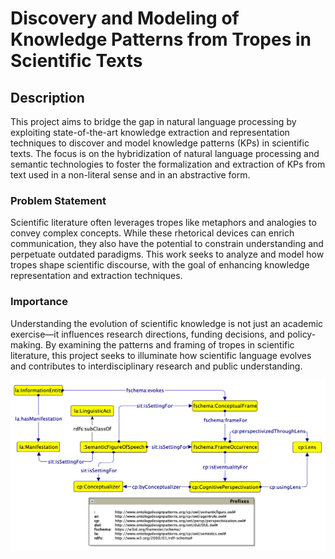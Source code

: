 # Discovery and Modeling of Knowledge Patterns from Tropes in Scientific Texts 



## Description
This project aims to bridge the gap in natural language processing by exploiting state-of-the-art knowledge extraction and representation techniques to discover and model knowledge patterns (KPs) in scientific texts. The focus is on the hybridization of natural language processing and semantic technologies to foster the formalization and extraction of KPs from text used in a non-literal sense and in an abstractive form.

### Problem Statement
Scientific literature often leverages tropes like metaphors and analogies to convey complex concepts. While these rhetorical devices can enrich communication, they also have the potential to constrain understanding and perpetuate outdated paradigms. This work seeks to analyze and model how tropes shape scientific discourse, with the goal of enhancing knowledge representation and extraction techniques.

### Importance
Understanding the evolution of scientific knowledge is not just an academic exercise—it influences research directions, funding decisions, and policy-making. By examining the patterns and framing of tropes in scientific literature, this project seeks to illuminate how scientific language evolves and contributes to interdisciplinary research and public understanding.

![Figure 1: Pattern image](pattern-image.png)
